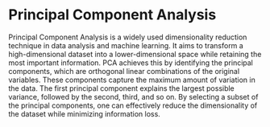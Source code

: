 # Principal Component Analysis

Principal Component Analysis is a widely used dimensionality reduction technique in data analysis and machine learning. It aims to transform a high-dimensional dataset into a lower-dimensional space while retaining the most important information. PCA achieves this by identifying the principal components, which are orthogonal linear combinations of the original variables. These components capture the maximum amount of variation in the data. The first principal component explains the largest possible variance, followed by the second, third, and so on. By selecting a subset of the principal components, one can effectively reduce the dimensionality of the dataset while minimizing information loss.
